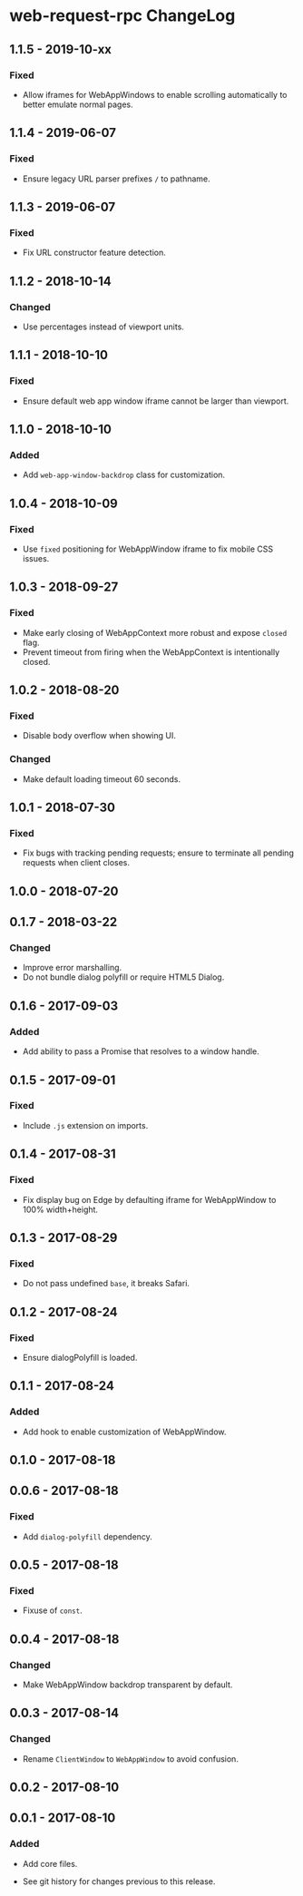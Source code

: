 # web-request-rpc ChangeLog

## 1.1.5 - 2019-10-xx

### Fixed
- Allow iframes for WebAppWindows to enable scrolling automatically
  to better emulate normal pages.

## 1.1.4 - 2019-06-07

### Fixed
- Ensure legacy URL parser prefixes `/` to pathname.

## 1.1.3 - 2019-06-07

### Fixed
- Fix URL constructor feature detection.

## 1.1.2 - 2018-10-14

### Changed
- Use percentages instead of viewport units.

## 1.1.1 - 2018-10-10

### Fixed
- Ensure default web app window iframe cannot be larger than
  viewport.

## 1.1.0 - 2018-10-10

### Added
- Add `web-app-window-backdrop` class for customization.

## 1.0.4 - 2018-10-09

### Fixed
- Use `fixed` positioning for WebAppWindow iframe to
  fix mobile CSS issues.

## 1.0.3 - 2018-09-27

### Fixed
- Make early closing of WebAppContext more robust and
  expose `closed` flag.
- Prevent timeout from firing when the WebAppContext
  is intentionally closed.

## 1.0.2 - 2018-08-20

### Fixed
- Disable body overflow when showing UI.

### Changed
- Make default loading timeout 60 seconds.

## 1.0.1 - 2018-07-30

### Fixed
- Fix bugs with tracking pending requests; ensure to
  terminate all pending requests when client closes.

## 1.0.0 - 2018-07-20

## 0.1.7 - 2018-03-22

### Changed
- Improve error marshalling.
- Do not bundle dialog polyfill or require HTML5 Dialog.

## 0.1.6 - 2017-09-03

### Added
- Add ability to pass a Promise that resolves to a window handle.

## 0.1.5 - 2017-09-01

### Fixed
- Include `.js` extension on imports.

## 0.1.4 - 2017-08-31

### Fixed
- Fix display bug on Edge by defaulting iframe
  for WebAppWindow to 100% width+height.

## 0.1.3 - 2017-08-29

### Fixed
- Do not pass undefined `base`, it breaks Safari.

## 0.1.2 - 2017-08-24

### Fixed
- Ensure dialogPolyfill is loaded.

## 0.1.1 - 2017-08-24

### Added
- Add hook to enable customization of WebAppWindow.

## 0.1.0 - 2017-08-18

## 0.0.6 - 2017-08-18

### Fixed
- Add `dialog-polyfill` dependency.

## 0.0.5 - 2017-08-18

### Fixed
- Fixuse of `const`.

## 0.0.4 - 2017-08-18

### Changed
- Make WebAppWindow backdrop transparent by default.

## 0.0.3 - 2017-08-14

### Changed
- Rename `ClientWindow` to `WebAppWindow` to avoid confusion.

## 0.0.2 - 2017-08-10

## 0.0.1 - 2017-08-10

### Added
- Add core files.

- See git history for changes previous to this release.
